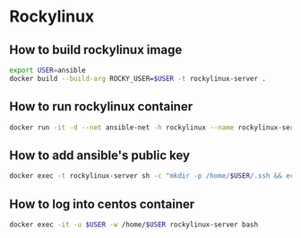 # Rockylinux

## How to build rockylinux image

```bash
export USER=ansible
docker build --build-arg ROCKY_USER=$USER -t rockylinux-server .
```

## How to run rockylinux container

```bash
docker run -it -d --net ansible-net -h rockylinux --name rockylinux-server --privileged -v /sys/fs/cgroup:/sys/fs/cgroup rockylinux-server
```

## How to add ansible's public key

```bash
docker exec -t rockylinux-server sh -c "mkdir -p /home/$USER/.ssh && echo '$(docker exec -t ansible cat /home/ansible/.ssh/ssh_host_ed25519_key.pub)' > /home/$USER/.ssh/authorized_keys"
```

## How to log into centos container

```bash
docker exec -it -u $USER -w /home/$USER rockylinux-server bash
```
